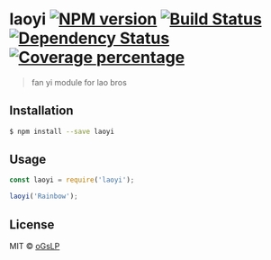 # laoyi [![NPM version][npm-image]][npm-url] [![Build Status][travis-image]][travis-url] [![Dependency Status][daviddm-image]][daviddm-url] [![Coverage percentage][coveralls-image]][coveralls-url]
> fan yi module for lao bros

## Installation

```sh
$ npm install --save laoyi
```

## Usage

```js
const laoyi = require('laoyi');

laoyi('Rainbow');
```
## License

MIT © [oGsLP](oGsLP.github.io)


[npm-image]: https://badge.fury.io/js/ly.svg
[npm-url]: https://npmjs.org/package/ly
[travis-image]: https://travis-ci.org/oGsLP/ly.svg?branch=master
[travis-url]: https://travis-ci.org/oGsLP/ly
[daviddm-image]: https://david-dm.org/oGsLP/ly.svg?theme=shields.io
[daviddm-url]: https://david-dm.org/oGsLP/ly
[coveralls-image]: https://coveralls.io/repos/oGsLP/ly/badge.svg
[coveralls-url]: https://coveralls.io/r/oGsLP/ly
